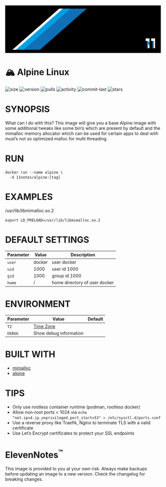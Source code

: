 ![Banner](https://github.com/11notes/defaults/blob/main/static/img/banner.png?raw=true)

# 🏔️ Alpine Linux
![size](https://img.shields.io/docker/image-size/11notes/alpine/3.19.1?color=0eb305) ![version](https://img.shields.io/docker/v/11notes/alpine/3.19.1?color=eb7a09) ![pulls](https://img.shields.io/docker/pulls/11notes/alpine?color=2b75d6) ![activity](https://img.shields.io/github/commit-activity/m/11notes/docker-alpine?color=c91cb8) ![commit-last](https://img.shields.io/github/last-commit/11notes/docker-alpine?color=c91cb8) ![stars](https://img.shields.io/docker/stars/11notes/alpine?color=e6a50e)

# SYNOPSIS
What can I do with this? This image will give you a base Alpine image with some additional tweaks like some bin’s which are present by default and the mimalloc memory allocator which can be used for certain apps to deal with musl’s not so optimized malloc for multi threading. 

# RUN
```shell
docker run --name alpine \
  -d 11notes/alpine:[tag]
```

# EXAMPLES
/usr/lib/libmimalloc.so.2
```shell
export LD_PRELOAD=/usr/lib/libmimalloc.so.2
```

# DEFAULT SETTINGS
| Parameter | Value | Description |
| --- | --- | --- |
| `user` | docker | user docker |
| `uid` | 1000 | user id 1000 |
| `gid` | 1000 | group id 1000 |
| `home` | / | home directory of user docker |

# ENVIRONMENT
| Parameter | Value | Default |
| --- | --- | --- |
| `TZ` | [Time Zone](https://en.wikipedia.org/wiki/List_of_tz_database_time_zones) | |
| `DEBUG` | Show debug information | |

# BUILT WITH
* [mimalloc](https://github.com/microsoft/mimalloc)
* [alpine](https://alpinelinux.org)

# TIPS
* Only use rootless container runtime (podman, rootless docker)
* Allow non-root ports < 1024 via `echo "net.ipv4.ip_unprivileged_port_start=53" > /etc/sysctl.d/ports.conf`
* Use a reverse proxy like Traefik, Nginx to terminate TLS with a valid certificate
* Use Let’s Encrypt certificates to protect your SSL endpoints

# ElevenNotes<sup>™️</sup>
This image is provided to you at your own risk. Always make backups before updating an image to a new version. Check the changelog for breaking changes.
    